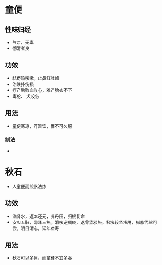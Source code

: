 # 童便
## 性味归经
- 气凉，无毒
- 彻清者良
## 功效
- 祛痨热咳嗽，止鼻红吐衄
- 治跌扑伤损
- 疗产后败血攻心，难产胎衣不下
- 毒蛇、 犬咬伤
## 用法
- 童便寒凉，可暂饮，而不可久服
### 制法
- 
# 秋石
- 人童便而煎熬法炼
## 功效
- 滋肾水，返本还元，养丹田，归根复命
- 安和五脏，润泽三焦，消咳逆稠痰，退骨蒸邪热。积块较坚堪用，臌胀代盐可尝。明目清心，延年益寿
## 用法
- 秋石可以多用，而童便不宜多吞